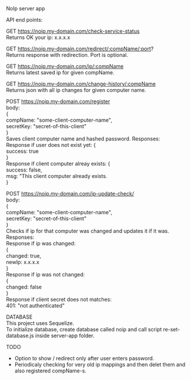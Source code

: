 NoIp server app

API end points:

GET https://noip.my-domain.com/check-service-status  
Returns OK your ip: x.x.x.x

GET https://noip.my-domain.com/redirect/:compName/:port?  
Returns response with redirection. Port is optional.

GET https://noip.my-domain.com/ip/:compName  
Returns latest saved ip for given compName.

GET https://noip.my-domain.com/change-history/:compName  
Returns json with all ip changes for given computer name.

POST https://noip.my-domain.com/register  
body:  
{  
 compName: "some-client-computer-name",  
 secretKey: "secret-of-this-client"  
}  
Saves client computer name and hashed password.
Responses:  
Response if user does not exist yet:
{  
 success: true  
}  
Response if client computer alreay exists:
{  
 success: false,  
 msg: "This client computer already exists.  
}

POST https://noip.my-domain.com/ip-update-check/  
body:  
{  
 compName: "some-client-computer-name",  
 secretKey: "secret-of-this-client"  
}  
Checks if ip for that computer was changed and updates it if it was.  
Responses:  
Response if ip was changed:  
{  
 changed: true,  
 newIp: x.x.x.x  
}  
Response if ip was not changed:  
{  
 changed: false  
}  
Response if client secret does not matches:  
401: "not authenticated"

DATABASE  
This project uses Sequelize.  
To initialize database, create database called noip and call script re-set-database.js inside server-app folder.

TODO

- Option to show / redirect only after user enters password.
- Periodicaly checking for very old ip mappings and then delet them and also registered compName-s.
